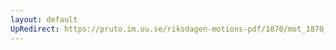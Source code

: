 ```yaml
---
layout: default
UpRedirect: https://pruto.im.uu.se/riksdagen-motions-pdf/1870/mot_1870__ak__120/mot_1870__ak__120-001.pdf
---
```

